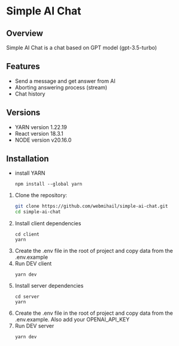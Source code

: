# Simple AI Chat

## Overview
Simple AI Chat is a chat based on GPT model (gpt-3.5-turbo)

## Features
- Send a message and get answer from AI
- Aborting answering process (stream)
- Chat history

## Versions
- YARN version 1.22.19
- React version 18.3.1
- NODE version v20.16.0

## Installation

- install YARN
   ```
   npm install --global yarn
   ```

1. Clone the repository:
   ```bash
   git clone https://github.com/webmihail/simple-ai-chat.git
   cd simple-ai-chat
   ```
2. Install client dependencies
   ```
   cd client
   yarn
   ```
3. Create the .env file in the root of project and copy data from the .env.example
4. Run DEV client
   ```
   yarn dev
   ```
5. Install server dependencies
   ```
   cd server
   yarn
   ```
6. Create the .env file in the root of project and copy data from the .env.example. Also add your OPENAI_API_KEY
7. Run DEV server
   ```
   yarn dev
   ```